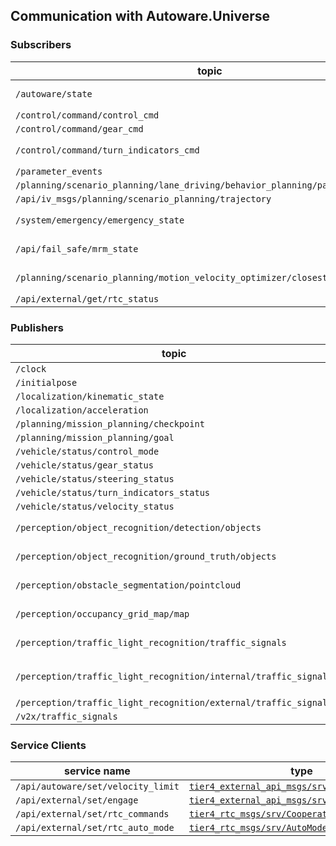 
## Communication with Autoware.Universe

### Subscribers

| topic                                                                          | type                                                                                                                                                                               | note                                                                  |
|--------------------------------------------------------------------------------|------------------------------------------------------------------------------------------------------------------------------------------------------------------------------------|-----------------------------------------------------------------------|
| `/autoware/state`                                                              | [`autoware_system_msgs/msg/AutowareState`](https://github.com/autowarefoundation/autoware_msgs/tree/main/autoware_system_msgs/msg/AutowareState.msg)                       | Used in UserDefinedValueCondition : `currentAutowareState`            |
| `/control/command/control_cmd`                                                 | [`autoware_control_msgs/msg/Control`](https://github.com/autowarefoundation/autoware_msgs/blob/main/autoware_control_msgs/msg/Control.msg) |                                                                       |
| `/control/command/gear_cmd`                                                    | [`autoware_vehicle_msgs/msg/GearCommand`](https://github.com/autowarefoundation/autoware_msgs/blob/main/autoware_vehicle_msgs/msg/GearCommand.msg)                         |                                                                       |
| `/control/command/turn_indicators_cmd`                                         | [`autoware_vehicle_msgs/msg/TurnIndicatorsCommand`](https://github.com/autowarefoundation/autoware_msgs/blob/main/autoware_vehicle_msgs/msg/TurnIndicatorsCommand.msg)     | Used in UserDefinedValueCondition : `currentTurnIndicatorsState`      |
| `/parameter_events`                                                            | [`rcl_interfaces/msg/ParameterEvent`](https://github.com/ros2/rcl_interfaces/blob/master/rcl_interfaces/msg/ParameterEvent.msg)                                                    |                                                                       |
| `/planning/scenario_planning/lane_driving/behavior_planning/path_with_lane_id` | [`autoware_planning_msgs/msg/PathWithLaneId`](https://github.com/autowarefoundation/autoware_msgs/tree/main/autoware_planning_msgs/msg/PathWithLaneId.msg)                 |                                                                       |
| `/api/iv_msgs/planning/scenario_planning/trajectory`                                       | [`tier4_planning_msgs/msg/Trajectory`](https://github.com/tier4/tier4_autoware_msgs/blob/tier4/universe/tier4_planning_msgs/msg/Trajectory.msg)                         |                                                                       |
| `/system/emergency/emergency_state`                                            | [`autoware_auto_system_msgs/msg/EmergencyState`](https://github.com/tier4/autoware_auto_msgs/blob/tier4/main/autoware_auto_system_msgs/msg/EmergencyState.idl)                     | Used in UserDefinedValueCondition : `currentEmergencyState`           |
| `/api/fail_safe/mrm_state`                                                     | [`autoware_adapi_v1_msgs/msg/MrmState`](https://github.com/autowarefoundation/autoware_adapi_msgs/blob/main/autoware_adapi_v1_msgs/system/msg/MrmState.msg)                        | Used in UserDefinedValueCondition : `currentMinimumRiskManeuverState` |
| `/planning/scenario_planning/motion_velocity_optimizer/closest_jerk`           | [`tier4_debug_msgs/msg/Float32Stamped`](https://github.com/tier4/tier4_autoware_msgs/blob/tier4/universe/tier4_debug_msgs/msg/Float32Stamped.msg)                                  | Used in /simulation/openscenario_interpreter                          |
| `/api/external/get/rtc_status`                                                 | [`tier4_rtc_msgs::msg::CooperateStatusArray`](https://github.com/tier4/tier4_autoware_msgs/blob/tier4/universe/tier4_rtc_msgs/msg/CooperateStatusArray.msg)                        |                                                                       |

### Publishers

| topic                                                            | type                                                                                                                                                                           | note                                                                                                                                                                  |
|------------------------------------------------------------------|--------------------------------------------------------------------------------------------------------------------------------------------------------------------------------|-----------------------------------------------------------------------------------------------------------------------------------------------------------------------|
| `/clock`                                                         | [`rcl_interfaces/msg/Clock`](https://github.com/ros2/rcl_interfaces/blob/master/rosgraph_msgs/msg/Clock.msg)                                                                   |                                                                                                                                                                       |                                                                                                                                                                                                                                                                                                                                                                                                                                                                                                                                                                                                                                                                                                                                                                                                                                                                                                                                                                                                                      |                                                                                                                                                                       |
| `/initialpose`                                                   | [`geometry_msgs/msg/PoseWithCovarianceStamped`](https://github.com/ros2/common_interfaces/blob/master/geometry_msgs/msg/PoseWithCovarianceStamped.msg)                         |                                                                                                                                                                       |
| `/localization/kinematic_state`                                  | [`nav_msgs/msg/Odometry`](https://github.com/ros2/common_interfaces/blob/master/nav_msgs/msg/Odometry.msg)                                                                     |                                                                                                                                                                       |
| `/localization/acceleration`                                     | [`geometry_msgs::msg::AccelWithCovarianceStamped`](https://github.com/ros2/common_interfaces/blob/rolling/geometry_msgs/msg/AccelWithCovarianceStamped.msg)                    |                                                                                                                                                                       |
| `/planning/mission_planning/checkpoint`                          | [`geometry_msgs/msg/PoseStamped`](https://github.com/ros2/common_interfaces/blob/master/geometry_msgs/msg/PoseStamped.msg)                                                     |                                                                                                                                                                       |
| `/planning/mission_planning/goal`                                | [`geometry_msgs/msg/PoseStamped`](https://github.com/ros2/common_interfaces/blob/master/geometry_msgs/msg/PoseStamped.msg)                                                     |                                                                                                                                                                       |
| `/vehicle/status/control_mode`                                   | [`autoware_vehicle_msgs/msg/ControlModeReport`](https://github.com/autowarefoundation/autoware_msgs/tree/main/autoware_vehicle_msgs/msg/ControlModeReport.msg)         |                                                                                                                                                                       |
| `/vehicle/status/gear_status`                                    | [`autoware_vehicle_msgs/msg/GearReport`](https://github.com/autowarefoundation/autoware_msgs/tree/main/autoware_vehicle_msgs/msg/GearReport.msg)                       |                                                                                                                                                                       |
| `/vehicle/status/steering_status`                                | [`autoware_vehicle_msgs/msg/SteeringReport`](https://github.com/autowarefoundation/autoware_msgs/tree/main/autoware_vehicle_msgs/msg/SteeringReport.msg)               |                                                                                                                                                                       |
| `/vehicle/status/turn_indicators_status`                         | [`autoware_vehicle_msgs/msg/TurnIndicatorsReport`](https://github.com/autowarefoundation/autoware_msgs/tree/main/autoware_vehicle_msgs/msg/TurnIndicatorsReport.msg)   |                                                                                                                                                                       |
| `/vehicle/status/velocity_status`                                | [`autoware_vehicle_msgs/msg/VelocityReport`](https://github.com/autowarefoundation/autoware_msgs/tree/main/autoware_vehicle_msgs/msg/VelocityReport.msg)               |                                                                                                                                                                       |
| `/perception/object_recognition/detection/objects`               | [`autoware_perception_msgs/msg/DetectedObjects`](https://github.com/autowarefoundation/autoware_msgs/blob/main/autoware_perception_msgs/msg/DetectedObjects.msg)       | [Simulated by simple_sensor_simulator](https://tier4.github.io/scenario_simulator_v2-docs/developer_guide/SimpleSensorSimulator/#object-detection-results-simulation) |
| `/perception/object_recognition/ground_truth/objects`            | [`autoware_perception_msgs/msg/TrackedObjects`](https://github.com/autowarefoundation/autoware_msgs/blob/main/autoware_perception_msgs/msg/TrackedObjects.msg)         | [Simulated by simple_sensor_simulator](https://tier4.github.io/scenario_simulator_v2-docs/developer_guide/SimpleSensorSimulator/#object-detection-results-simulation) |
| `/perception/obstacle_segmentation/pointcloud`                   | [`sensor_msgs/msg/PointCloud2`](https://github.com/ros2/common_interfaces/blob/master/sensor_msgs/msg/PointCloud2.msg)                                                         | [Simulated by simple_sensor_simulator](https://tier4.github.io/scenario_simulator_v2-docs/developer_guide/SimpleSensorSimulator/#lidar-simulation)                    |
| `/perception/occupancy_grid_map/map`                             | [`nav_msgs/msg/OccupancyGrid`](https://github.com/ros2/common_interfaces/blob/master/nav_msgs/msg/OccupancyGrid.msg)                                                           | [Simulated by simple_sensor_simulator](https://tier4.github.io/scenario_simulator_v2-docs/developer_guide/SimpleSensorSimulator/#occupancy-grid-sensor-simulation)    |
| `/perception/traffic_light_recognition/traffic_signals`          | [`autoware_perception_msgs/msg/TrafficSignalArray`](https://github.com/autowarefoundation/autoware_msgs/blob/main/autoware_perception_msgs/msg/TrafficSignalArray.msg) | for `architecture_type` equal to `awf/universe`                                                                                                                       |
| `/perception/traffic_light_recognition/internal/traffic_signals` | [`autoware_perception_msgs/msg/TrafficSignalArray`](https://github.com/autowarefoundation/autoware_msgs/blob/main/autoware_perception_msgs/msg/TrafficSignalArray.msg)         | for `architecture_type` greater or equal to `awf/universe/20230906`                                                                                                   |
| `/perception/traffic_light_recognition/external/traffic_signals` | [`autoware_perception_msgs/msg/TrafficSignalArray`](https://github.com/autowarefoundation/autoware_msgs/blob/main/autoware_perception_msgs/msg/TrafficSignalArray.msg)         |                                                                                                                                                                       |
| `/v2x/traffic_signals`                                           | [`autoware_perception_msgs/msg/TrafficSignalArray`](https://github.com/autowarefoundation/autoware_msgs/blob/main/autoware_perception_msgs/msg/TrafficSignalArray.msg)         |                                                                                                                                                                       |

[//]: # (| /rosout                                          | rcl_interfaces/msg/Log                              |                                                  |                                                                                                                                                                                                                                                                                                                                                                                                                                                                                                                                                                                                                                                                                                                                                                                                                                                                                                                                                                                                                      |)
[//]: # (| /tf                                              | tf2_msgs/msg/TFMessage                              |                                                  |                                                                                                                                                                                                                                                                                                                                                                                                                                                                                                                                                                                                                                                                                                                                                                                                                                                                                                                                                                                                                      |)
[//]: # (| /parameter_events                                | rcl_interfaces/msg/ParameterEvent                   |                                                  |                                                                                                                                                                                                                                                                                                                                                                                                                                                                                                                                                                                                                                                                                                                                                                                                                                                                                                                                                                                                                      |)

### Service Clients

| service name                       | type                                                                                                                                                                | note |
|------------------------------------|---------------------------------------------------------------------------------------------------------------------------------------------------------------------|------|
| `/api/autoware/set/velocity_limit` | [`tier4_external_api_msgs/srv/SetVelocityLimit`](https://github.com/tier4/tier4_autoware_msgs/blob/tier4/universe/tier4_external_api_msgs/srv/SetVelocityLimit.srv) |      |
| `/api/external/set/engage`         | [`tier4_external_api_msgs/srv/Engage`](https://github.com/tier4/tier4_autoware_msgs/blob/tier4/universe/tier4_external_api_msgs/srv/Engage.srv)                     |      |
| `/api/external/set/rtc_commands`   | [`tier4_rtc_msgs/srv/CooperateCommands`](https://github.com/tier4/tier4_autoware_msgs/blob/tier4/universe/tier4_rtc_msgs/srv/CooperateCommands.srv)                 |      |
| `/api/external/set/rtc_auto_mode`  | [`tier4_rtc_msgs/srv/AutoModeWithModule`](https://github.com/tier4/tier4_autoware_msgs/blob/tier4/universe/tier4_rtc_msgs/srv/AutoModeWithModule.srv)               |      |



[//]: # (/simulation/openscenario_visualizer)

[//]: # (Subscribers:)

[//]: # (/simulation/entity/status: traffic_simulator_msgs/msg/EntityStatusWithTrajectoryArray)

[//]: # (Publishers:)

[//]: # (/simulation/entity/marker: visualization_msgs/msg/MarkerArray)

[//]: # ()
